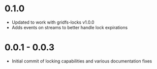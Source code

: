 0.1.0
==================

* Updated to work with gridfs-locks v1.0.0
* Adds events on streams to better handle lock expirations

0.0.1 - 0.0.3
==================

* Initial commit of locking capabilities and various documentation fixes
